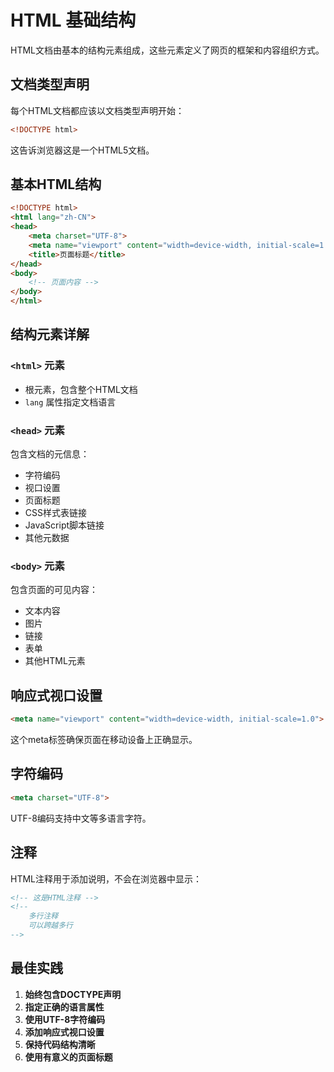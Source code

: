 # HTML 基础结构

HTML文档由基本的结构元素组成，这些元素定义了网页的框架和内容组织方式。

## 文档类型声明

每个HTML文档都应该以文档类型声明开始：

```html
<!DOCTYPE html>
```

这告诉浏览器这是一个HTML5文档。

## 基本HTML结构

```html
<!DOCTYPE html>
<html lang="zh-CN">
<head>
    <meta charset="UTF-8">
    <meta name="viewport" content="width=device-width, initial-scale=1.0">
    <title>页面标题</title>
</head>
<body>
    <!-- 页面内容 -->
</body>
</html>
```

## 结构元素详解

### `<html>` 元素
- 根元素，包含整个HTML文档
- `lang` 属性指定文档语言

### `<head>` 元素
包含文档的元信息：
- 字符编码
- 视口设置
- 页面标题
- CSS样式表链接
- JavaScript脚本链接
- 其他元数据

### `<body>` 元素
包含页面的可见内容：
- 文本内容
- 图片
- 链接
- 表单
- 其他HTML元素

## 响应式视口设置

```html
<meta name="viewport" content="width=device-width, initial-scale=1.0">
```

这个meta标签确保页面在移动设备上正确显示。

## 字符编码

```html
<meta charset="UTF-8">
```

UTF-8编码支持中文等多语言字符。

## 注释

HTML注释用于添加说明，不会在浏览器中显示：

```html
<!-- 这是HTML注释 -->
<!-- 
    多行注释
    可以跨越多行
-->
```

## 最佳实践

1. **始终包含DOCTYPE声明**
2. **指定正确的语言属性**
3. **使用UTF-8字符编码**
4. **添加响应式视口设置**
5. **保持代码结构清晰**
6. **使用有意义的页面标题** 